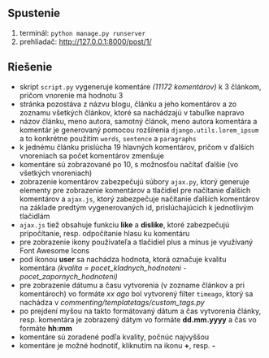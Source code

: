 ## Spustenie 

1. terminál: `python manage.py runserver`
2. prehliadač: http://127.0.0.1:8000/post/1/

## Riešenie

- skript `script.py` vygeneruje komentáre *(11172 komentárov)* k 3 článkom, pričom vnorenie má hodnotu 3
- stránka pozostáva z názvu blogu, článku a jeho komentárov a zo zoznamu všetkých článkov, ktoré sa nachádzajú v tabuľke napravo
- názov článku, meno autora, samotný článok, meno autora komentára a komentár je generovaný pomocou rozšírenia `django.utils.lorem_ipsum` a to konkrétne použitím `words`, `sentence` a `paragraphs`
- k jednému článku prislúcha 19 hlavných komentárov, pričom v ďalších vnoreniach sa počet komentárov zmenšuje 
- komentáre sú zobrazované po 10, s možnosťou načítať ďalšie (vo všetkých vnoreniach)
- zobrazenie komentárov zabezpečujú súbory `ajax.py`, ktorý generuje elementy pre zobrazenie komentárov a tlačidiel pre načítanie ďalších komentárov  a `ajax.js`, ktorý zabezpečuje načítanie ďalších komentárov na základe predtým vygenerovaných id, prislúchajúcich k jednotlivým tlačidlám
- `ajax.js` tiež obsahuje funkciu **like** a **dislike**, ktoré zabezpečujú pripočítanie, resp. odpočítanie hlasu ku komentáru
- pre zobrazenie ikony používateľa a tlačidiel plus a mínus je využívaný Font Awesome Icons 
- pod ikonou **user** sa nachádza hodnota, ktorá označuje kvalitu komentára *(kvalita = pocet_kladnych_hodnoteni - pocet_zapornych_hodnoteni)*
- pre zobrazenie dátumu a času vytvorenia (v zozname článkov a pri komentároch) vo formáte *xx ago* bol vytvorený filter `timeago`, ktorý sa nachádza v *commenting/templatetags/custom_tags.py*
- po prejdení myšou na takto formátovaný dátum a čas vytvorenia články, resp. komentára je zobrazený dátym vo formáte **dd.mm.yyyy** a čas vo formáte **hh:mm**
- komentáre sú zoradené podľa kvality, počnúc najvyššou
- komentáre je možné hodnotiť, kliknutím na ikonu **+**, resp. **-**
